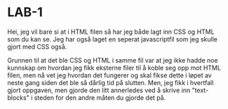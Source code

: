 LAB-1
=====

Hei, jeg vil bare si at i HTML filen så har jeg både lagt inn CSS og HTML som du kan se. Jeg har også laget en seperat
javascriptfil som jeg skulle gjort med CSS også.

Grunnen til at det ble CSS og HTML i samme fil var at jeg ikke hadde noe kunnskap om hvordan jeg fikk eksterne filer til
å koble seg opp mot HTML filen, men nå vet jeg hvordan det fungerer og skal fikse dette i løpet av neste gang siden det
ble så dårlig tid på slutten. Men, jeg fikk i hvertfall gjort oppgaven, men gjorde den litt annerledes ved å skrive inn
"text-blocks" i steden for den andre måten du gjorde det på.
